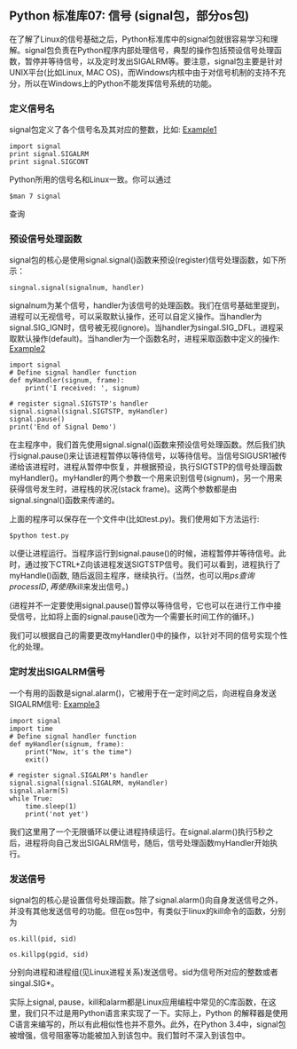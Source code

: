 ## Python 标准库07: 信号 (signal包，部分os包)


在了解了Linux的信号基础之后，Python标准库中的signal包就很容易学习和理解。signal包负责在Python程序内部处理信号，典型的操作包括预设信号处理函数，暂停并等待信号，以及定时发出SIGALRM等。要注意，signal包主要是针对UNIX平台(比如Linux, MAC OS)，而Windows内核中由于对信号机制的支持不充分，所以在Windows上的Python不能发挥信号系统的功能。

### 定义信号名
signal包定义了各个信号名及其对应的整数，比如: [Example1](signal1.py)
```
import signal
print signal.SIGALRM
print signal.SIGCONT
```
Python所用的信号名和Linux一致。你可以通过
```
$man 7 signal
```
查询

### 预设信号处理函数
signal包的核心是使用signal.signal()函数来预设(register)信号处理函数，如下所示：
```
singnal.signal(signalnum, handler)
```

signalnum为某个信号，handler为该信号的处理函数。我们在信号基础里提到，进程可以无视信号，可以采取默认操作，还可以自定义操作。当handler为signal.SIG_IGN时，信号被无视(ignore)。当handler为singal.SIG_DFL，进程采取默认操作(default)。当handler为一个函数名时，进程采取函数中定义的操作: [Example2](signal2.py)
```
import signal
# Define signal handler function
def myHandler(signum, frame):
    print('I received: ', signum)

# register signal.SIGTSTP's handler 
signal.signal(signal.SIGTSTP, myHandler)
signal.pause()
print('End of Signal Demo')
```

在主程序中，我们首先使用signal.signal()函数来预设信号处理函数。然后我们执行signal.pause()来让该进程暂停以等待信号，以等待信号。当信号SIGUSR1被传递给该进程时，进程从暂停中恢复，并根据预设，执行SIGTSTP的信号处理函数myHandler()。myHandler的两个参数一个用来识别信号(signum)，另一个用来获得信号发生时，进程栈的状况(stack frame)。这两个参数都是由signal.singnal()函数来传递的。

上面的程序可以保存在一个文件中(比如test.py)。我们使用如下方法运行:
```
$python test.py
```
以便让进程运行。当程序运行到signal.pause()的时候，进程暂停并等待信号。此时，通过按下CTRL+Z向该进程发送SIGTSTP信号。我们可以看到，进程执行了myHandle()函数, 随后返回主程序，继续执行。(当然，也可以用$ps查询process ID, 再使用$kill来发出信号。)

(进程并不一定要使用signal.pause()暂停以等待信号，它也可以在进行工作中接受信号，比如将上面的signal.pause()改为一个需要长时间工作的循环。)

我们可以根据自己的需要更改myHandler()中的操作，以针对不同的信号实现个性化的处理。

### 定时发出SIGALRM信号

一个有用的函数是signal.alarm()，它被用于在一定时间之后，向进程自身发送SIGALRM信号: [Example3](signal3.py)
```
import signal
import time
# Define signal handler function
def myHandler(signum, frame):
    print("Now, it's the time")
    exit()

# register signal.SIGALRM's handler 
signal.signal(signal.SIGALRM, myHandler)
signal.alarm(5)
while True:
    time.sleep(1)
    print('not yet')
```
我们这里用了一个无限循环以便让进程持续运行。在signal.alarm()执行5秒之后，进程将向自己发出SIGALRM信号，随后，信号处理函数myHandler开始执行。

### 发送信号
signal包的核心是设置信号处理函数。除了signal.alarm()向自身发送信号之外，并没有其他发送信号的功能。但在os包中，有类似于linux的kill命令的函数，分别为
```
os.kill(pid, sid)

os.killpg(pgid, sid)
```
分别向进程和进程组(见Linux进程关系)发送信号。sid为信号所对应的整数或者singal.SIG*。

实际上signal, pause，kill和alarm都是Linux应用编程中常见的C库函数，在这里，我们只不过是用Python语言来实现了一下。实际上，Python 的解释器是使用C语言来编写的，所以有此相似性也并不意外。此外，在Python 3.4中，signal包被增强，信号阻塞等功能被加入到该包中。我们暂时不深入到该包中。

